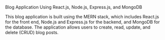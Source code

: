 Blog Application Using React.js, Node.js, Express.js, and MongoDB

This blog application is built using the MERN stack, which includes React.js for the front end, Node.js and Express.js for the backend, and MongoDB for the database. The application allows users to create, read, update, and delete (CRUD) blog posts.
